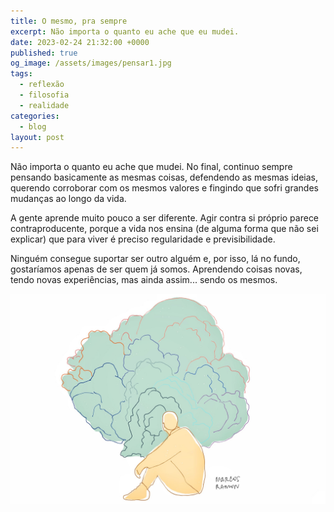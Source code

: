 ```yaml
---
title: O mesmo, pra sempre
excerpt: Não importa o quanto eu ache que eu mudei.
date: 2023-02-24 21:32:00 +0000
published: true
og_image: /assets/images/pensar1.jpg
tags: 
  - reflexão
  - filosofia
  - realidade
categories:
  - blog
layout: post
---
```


Não importa o quanto eu ache que mudei. No final, continuo sempre pensando basicamente as mesmas coisas, defendendo as mesmas ideias, querendo corroborar com os mesmos valores e fingindo que sofri grandes mudanças ao longo da vida.

A gente aprende muito pouco a ser diferente. Agir contra si próprio parece contraproducente, porque a vida nos ensina (de alguma forma que não sei explicar) que para viver é preciso regularidade e previsibilidade.

Ninguém consegue suportar ser outro alguém e, por isso, lá no fundo, gostaríamos apenas de ser quem já somos. Aprendendo coisas novas, tendo novas experiências, mas ainda assim... sendo os mesmos.

<img src="/assets/images/pensar1.jpg">
